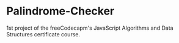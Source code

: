 # Palindrome-Checker
1st project of the freeCodecapm's JavaScript Algorithms and Data Structures certificate course.
